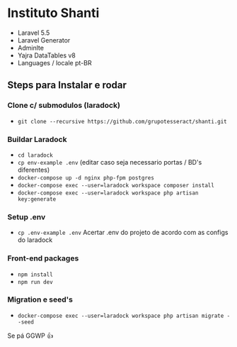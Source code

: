 
# Instituto Shanti 

- Laravel 5.5
- Laravel Generator
- Adminlte
- Yajra DataTables v8
- Languages / locale pt-BR

## Steps para Instalar e rodar

### Clone c/ submodulos (laradock)
- `git clone --recursive https://github.com/grupotesseract/shanti.git`

### Buildar Laradock
- `cd laradock`
- `cp env-example .env` (editar caso seja necessario portas / BD's diferentes)
- `docker-compose up -d nginx php-fpm postgres`
- `docker-compose exec --user=laradock workspace composer install`
- `docker-compose exec --user=laradock workspace php artisan key:generate`

### Setup .env
- `cp .env-example .env`
Acertar .env do projeto de acordo com as configs do laradock

### Front-end packages
- `npm install`
- `npm run dev`

### Migration e seed's
- `docker-compose exec --user=laradock workspace php artisan migrate --seed`

Se pá GGWP :+1:
